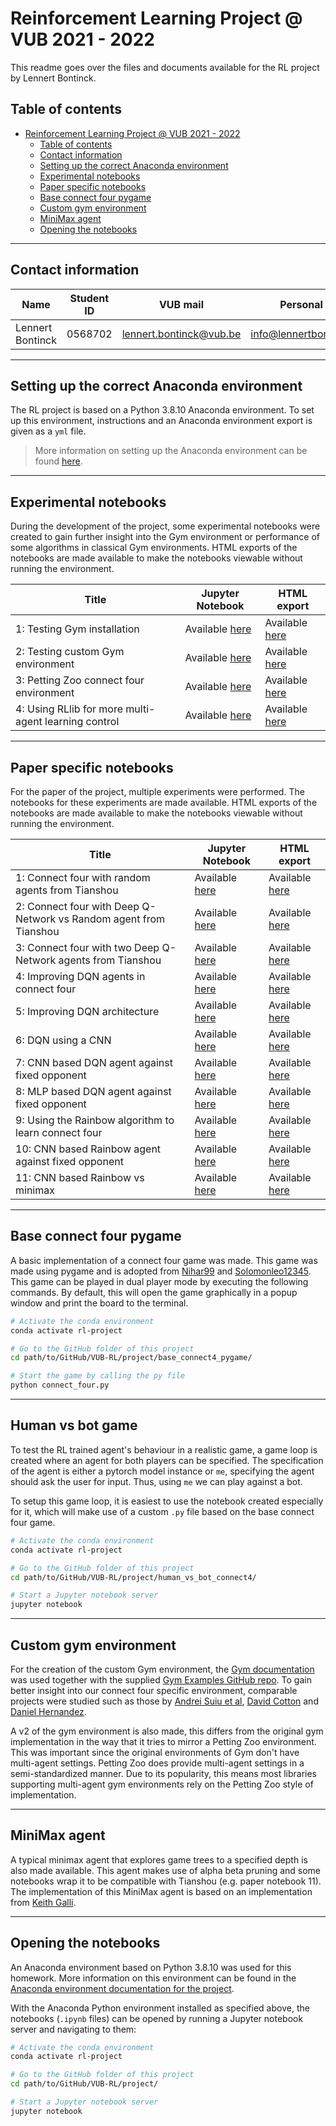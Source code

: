 # Reinforcement Learning Project @ VUB 2021 - 2022

This readme goes over the files and documents available for the RL project by Lennert Bontinck.

## Table of contents

- [Reinforcement Learning Project @ VUB 2021 - 2022](#reinforcement-learning-project--vub-2021---2022)
  - [Table of contents](#table-of-contents)
  - [Contact information](#contact-information)
  - [Setting up the correct Anaconda environment](#setting-up-the-correct-anaconda-environment)
  - [Experimental  notebooks](#experimental--notebooks)
  - [Paper specific notebooks](#paper-specific-notebooks)
  - [Base connect four pygame](#base-connect-four-pygame)
  - [Custom gym environment](#custom-gym-environment)
  - [MiniMax agent](#minimax-agent)
  - [Opening the notebooks](#opening-the-notebooks)

<hr>


## Contact information

| Name             | Student ID | VUB mail                                                  | Personal mail                                               |
| ---------------- | ---------- | --------------------------------------------------------- | ----------------------------------------------------------- |
| Lennert Bontinck | 0568702    | [lennert.bontinck@vub.be](mailto:lennert.bontinck@vub.be) | [info@lennertbontinck.com](mailto:info@lennertbontinck.com) |

<hr>


## Setting up the correct Anaconda environment

The RL project is based on a Python 3.8.10 Anaconda environment. To set up this environment, instructions and an Anaconda environment export is given as a `yml` file.

> More information on setting up the Anaconda environment can be found [here](../documentation/README.md).

<hr>


## Experimental  notebooks

During the development of the project, some experimental notebooks were created to gain further insight into the Gym environment or performance of some algorithms in classical Gym environments. HTML exports of the notebooks are made available to make the notebooks viewable without running the environment.

| **Title**                                            | **Jupyter Notebook**                                         | **HTML export**                                              |
| ---------------------------------------------------- | ------------------------------------------------------------ | ------------------------------------------------------------ |
| 1: Testing Gym installation                          | Available [here](experimental-notebooks/1-testing-gym-installation.ipynb) | Available [here](experimental-notebooks/html_exports/1-testing-gym-installation.html) |
| 2: Testing custom Gym environment                    | Available [here](experimental-notebooks/2-testing-custom-gym-environment.ipynb) | Available [here](experimental-notebooks/html_exports/2-testing-custom-gym-environment.html) |
| 3: Petting Zoo connect four environment              | Available [here](experimental-notebooks/3-pettingzoo-connectfour.ipynb) | Available [here](experimental-notebooks/html_exports/3-pettingzoo-connectfour.html) |
| 4: Using RLlib for more multi-agent learning control | Available [here](experimental-notebooks/4-rllib-for-more-learning-control.ipynb) | Available [here](experimental-notebooks/html_exports/4-rllib-for-more-learning-control.html) |

<hr>


## Paper specific notebooks

For the paper of the project, multiple experiments were performed. The notebooks for these experiments are made available. HTML exports of the notebooks are made available to make the notebooks viewable without running the environment.

| **Title**                                                    | **Jupyter Notebook**                                         | **HTML export**                                              |
| ------------------------------------------------------------ | ------------------------------------------------------------ | ------------------------------------------------------------ |
| 1: Connect four with random agents from Tianshou             | Available [here](paper_notebooks/1-learning-connect-four-random-agents-tianshou.ipynb) | Available [here](paper_notebooks/html_exports/1-learning-connect-four-random-agents-tianshou.html) |
| 2: Connect four with Deep Q-Network vs Random agent from Tianshou | Available [here](paper_notebooks/2-learning-connect-four-dqn-vs-random-agent-tianshou.ipynb) | Available [here](paper_notebooks/html_exports/2-learning-connect-four-dqn-vs-random-agent-tianshou.html) |
| 3: Connect four with two Deep Q-Network agents from Tianshou | Available [here](paper_notebooks/3-learning-connect-four-dqn-agents-tianshou.ipynb) | Available [here](paper_notebooks/html_exports/3-learning-connect-four-dqn-agents-tianshou.html) |
| 4: Improving DQN agents in connect four                      | Available [here](paper_notebooks/4-improving-dqn-agents.ipynb) | Available [here](paper_notebooks/html_exports/4-improving-dqn-agents.html) |
| 5: Improving DQN architecture                                | Available [here](paper_notebooks/5-improving-dqn-architecture.ipynb) | Available [here](paper_notebooks/html_exports/5-improving-dqn-architecture.html) |
| 6: DQN using a CNN                                           | Available [here](paper_notebooks/6-dqn-using-a-cnn.ipynb)    | Available [here](paper_notebooks/html_exports/6-dqn-using-a-cnn.html) |
| 7: CNN based DQN agent against fixed opponent                | Available [here](paper_notebooks/7-cnn-dqn-fixed-opponent.ipynb) | Available [here](paper_notebooks/html_exports/7-cnn-dqn-fixed-opponent.html) |
| 8: MLP based DQN agent against fixed opponent                | Available [here](paper_notebooks/8-mlp-dqn-fixed-opponent.ipynb) | Available [here](paper_notebooks/html_exports/8-mlp-dqn-fixed-opponent.html) |
| 9: Using the Rainbow algorithm to learn connect four         | Available [here](paper_notebooks/9-rainbow.ipynb)            | Available [here](paper_notebooks/html_exports/9-rainbow.html) |
| 10: CNN based Rainbow agent against fixed opponent           | Available [here](paper_notebooks/10-rainbow-fixed-opponent.ipynb) | Available [here](paper_notebooks/html_exports/10-rainbow-fixed-opponent.html) |
| 11: CNN based Rainbow vs minimax                             | Available [here](paper_notebooks/11-rainbow-vs-minimax.ipynb) | Available [here](paper_notebooks/html_exports/11-rainbow-vs-minimax.html) |



<hr>


## Base connect four pygame

A basic implementation of a connect four game was made. This game was made using pygame and is adopted from [Nihar99](https://github.com/Nihar99/pygame) and [Solomonleo12345](https://github.com/solomonleo12345/ConnectFour-Game). This game can be played in dual player mode by executing the following commands. By default, this will open the game graphically in a popup window and print the board to the terminal.


```bash
# Activate the conda environment
conda activate rl-project

# Go to the GitHub folder of this project
cd path/to/GitHub/VUB-RL/project/base_connect4_pygame/

# Start the game by calling the py file
python connect_four.py
```



<hr>


## Human vs bot game

To test the RL trained agent's behaviour in a realistic game, a game loop is created where an agent for both players can be specified. The specification of the agent is either a pytorch model instance or `me`, specifying the agent should ask the user for input. Thus, using `me` we can play against a bot.

To setup this game loop, it is easiest to use the notebook created especially for it, which will make use of a custom `.py` file based on the base connect four game.


```bash
# Activate the conda environment
conda activate rl-project

# Go to the GitHub folder of this project
cd path/to/GitHub/VUB-RL/project/human_vs_bot_connect4/

# Start a Jupyter notebook server
jupyter notebook
```



<hr>


## Custom gym environment

For the creation of the custom Gym environment, the [Gym documentation](https://www.gymlibrary.ml/content/environment_creation/) was used together with the supplied [Gym Examples GitHub repo](https://github.com/Farama-Foundation/gym-examples). To gain better insight into our connect four specific environment, comparable projects were studied such as those by [Andrei Suiu et al](https://github.com/IASIAI/gym-connect-four), [David Cotton](https://github.com/davidcotton/gym-connect4) and [Daniel Hernandez](https://github.com/Danielhp95/gym-connect4).

A v2 of the gym environment is also made, this differs from the original gym implementation in the way that it tries to mirror a Petting Zoo environment. This was important since the original environments of Gym don't have multi-agent settings. Petting Zoo does provide multi-agent settings in a semi-standardized manner. Due to its popularity, this means most libraries supporting multi-agent gym environments rely on the Petting Zoo style of implementation.



<hr>


## MiniMax agent

A typical minimax agent that explores game trees to a specified depth is also made available.
This agent makes use of alpha beta pruning and some notebooks wrap it to be compatible with Tianshou (e.g. paper notebook 11).
The implementation of this MiniMax agent is based on an implementation from [Keith Galli](https://github.com/KeithGalli/Connect4-Python/blob/master/connect4_with_ai.py).



<hr>


## Opening the notebooks

An Anaconda environment based on Python 3.8.10 was used for this homework. More information on this environment can be found in the [Anaconda environment documentation for the project](../../documentation/README.md).

With the Anaconda Python environment installed as specified above, the notebooks (`.ipynb` files) can be opened by running a Jupyter notebook server and navigating to them:

```bash
# Activate the conda environment
conda activate rl-project

# Go to the GitHub folder of this project
cd path/to/GitHub/VUB-RL/project/

# Start a Jupyter notebook server
jupyter notebook
```

